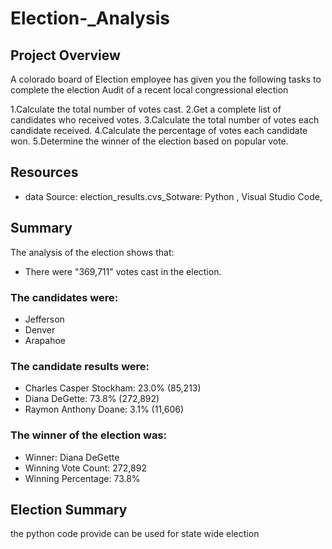 # Election-_Analysis

## Project Overview 
A colorado board of Election employee has given you the following tasks to complete the election Audit of a recent local congressional election 

1.Calculate the total number of votes cast.
2.Get a complete list of candidates who received votes.
3.Calculate the total number of votes each candidate received.
4.Calculate the percentage of votes each candidate won.
5.Determine the winner of the election based on popular vote.

## Resources
- data Source: election_results.cvs_Sotware: Python , Visual Studio Code, 

## Summary
The analysis of the election shows that:
- There were "369,711" votes cast in the election.
### The candidates were:
- Jefferson
- Denver
- Arapahoe

### The candidate results were:
- Charles Casper Stockham: 23.0% (85,213)
- Diana DeGette: 73.8% (272,892)
- Raymon Anthony Doane: 3.1% (11,606)

 ### The winner of the election was:
 - Winner: Diana DeGette
- Winning Vote Count: 272,892
- Winning Percentage: 73.8%
  
 ## Election Summary
 the  python code provide can be used for state wide election
 